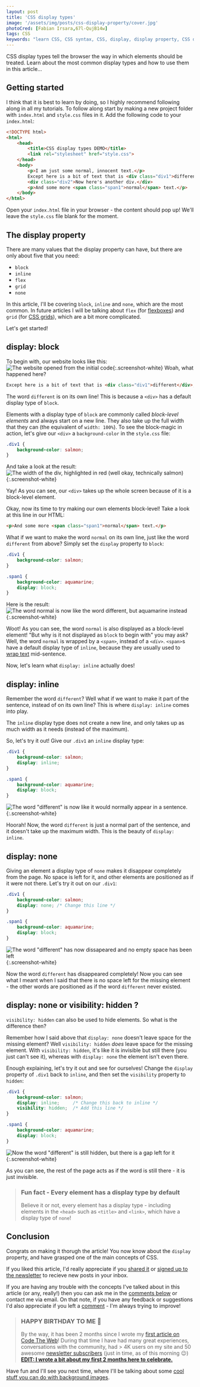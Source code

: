 ```yaml
---
layout: post
title: 'CSS display types'
image: '/assets/img/posts/css-display-property/cover.jpg'
photoCred: [Fabian Irsara,67l-QujB14w]
tags: CSS
keywords: "learn CSS, CSS syntax, CSS, display, display property, CSS display property, display types"
---
```

CSS display types tell the browser the way in which elements should be treated. Learn about the most common display types and how to use them in this article...

## Getting started
I think that it is best to learn by doing, so I highly recommend following along in all my tutorials. To follow along start by making a new project folder with `index.html` and `style.css` files in it. Add the following code to your `index.html`:
```HTML
<!DOCTYPE html>
<html>
    <head>
        <title>CSS display types DEMO</title>
        <link rel="stylesheet" href="style.css">
    </head>
    <body>
        <p>I am just some normal, innocent text.</p>
        Except here is a bit of text that is <div class="div1">different</div>, yay!
        <div class="div2">Now here's another div.</div>
        <p>And some more <span class="span1">normal</span> text.</p>
    </body>
</html>
```
Open your `index.html` file in your browser - the content should pop up! We'll leave the `style.css` file blank for the moment.

## The display property
There are many values that the display property can have, but there are only about five that you need:
- `block`
- `inline`
- `flex`
- `grid`
- `none`

In this article, I'll be covering `block`, `inline` and `none`, which are the most common. In future articles I will be talking about `flex` (for [flexboxes][flex]) and `grid` (for [CSS grids][grid]), which are a bit more complicated.

Let's get started!

## display: block
To begin with, our website looks like this:
![The website opened from the initial code][initial-code]{:.screenshot-white}
Woah, what happened here?
```HTML
Except here is a bit of text that is <div class="div1">different</div>, yay!
```
The word `different` is on its own line! This is because a `<div>` has a default display type of `block`.

Elements with a display type of `block` are commonly called *block-level elements* and always start on a new line. They also take up the full width that they can (the equivalent of `width: 100%`). To see the block-magic in action, let's give our `<div>` a `background-color` in the `style.css` file:
```CSS
.div1 {
    background-color: salmon;
}
```
And take a look at the result:
![The width of the div, highlighted in red (well okay, technically salmon)][block-width]{:.screenshot-white}

Yay! As you can see, our `<div>` takes up the whole screen because of it is a block-level element.

Okay, now its time to try making our own elements block-level! Take a look at this line in our HTML:
```HTML
<p>And some more <span class="span1">normal</span> text.</p>
```

What if we want to make the word `normal` on its own line, just like the word `different` from above? Simply set the `display` property to `block`:

```CSS
.div1 {
    background-color: salmon;
}

.span1 {
    background-color: aquamarine;
    display: block;
}
```

Here is the result:
![The word normal is now like the word different, but aquamarine instead][new-block-element]{:.screenshot-white}

Woot! As you can see, the word `normal` is also displayed as a block-level element! "But why is it not displayed as `block` to begin with" you may ask? Well, the word `normal` is wrapped by a *`<span>`*, instead of a *`<div>`*. `<span>`s have a default display type of `inline`, because they are usually used to [wrap text][span] mid-sentence.

Now, let's learn what `display: inline` actually does!

## display: inline

Remember the word `different`? Well what if we want to make it part of the sentence, instead of on its own line? This is where `display: inline` comes into play.

The `inline` display type does not create a new line, and only takes up as much width as it needs (instead of the maximum).

So, let's try it out! Give our `.div1` an `inline` display type:
```CSS
.div1 {
    background-color: salmon;
    display: inline;
}

.span1 {
    background-color: aquamarine;
    display: block;
}
```
![The word "different" is now like it would normally appear in a sentence.][inline-word]{:.screenshot-white}

Hoorah! Now, the word `different` is just a normal part of the sentence, and it doesn't take up the maximum width. This is the beauty of `display: inline`.

## display: none

Giving an element a display type of `none` makes it disappear completely from the page. No space is left for it, and other elements are positioned as if it were not there. Let's try it out on our `.div1`:
```CSS
.div1 {
    background-color: salmon;
    display: none; /* Change this line */
}

.span1 {
    background-color: aquamarine;
    display: block;
}
```
![The word "different" has now dissapeared and no empty space has been left][display-none]{:.screenshot-white}

Now the word `different` has disappeared completely! Now you can see what I meant when I said that there is no space left for the missing element - the other words are positioned as if the word `different` never existed.

## display: none or visibility: hidden ?
`visibility: hidden` can also be used to hide elements. So what is the difference then?

Remember how I said above that `display: none` doesn't leave space for the missing element? Well `visibility: hidden` *does* leave space for the missing element. With `visibility: hidden`, it's like it is invisible but still there (you just can't see it), whereas with `display: none` the element isn't even there.

Enough explaining, let's try it out and see for ourselves! Change the `display` property of `.div1` back to `inline`, and then set the `visibility` property to `hidden`:
```CSS
.div1 {
    background-color: salmon;
    display: inline;     /* Change this back to inline */
    visibility: hidden;  /* Add this line */
}

.span1 {
    background-color: aquamarine;
    display: block;
}
```
![Now the word "different" is still hidden, but there is a gap left for it][visibility-hidden]{:.screenshot-white}

As you can see, the rest of the page acts as if the word is still there - it is just invisible.

> ### Fun fact - Every element has a display type by default
> Believe it or not, every element has a display type - including elements in the `<head>` such as `<title>` and `<link>`, which have a display type of `none`!

## Conclusion
Congrats on making it thorugh the article! You now know about the `display` property, and have grasped one of the main concepts of CSS.

If you liked this article, I'd really appreciate if you [shared it][share] or [signed up to the newsletter][newsletter] to recieve new posts in your inbox.

If you are having any trouble with the concepts I've talked about in this article (or any, really!) then you can ask me in the [comments below][comments] or contact me via email. On that note, if you have any feedback or suggestions I'd also appreciate if you left a [comment][comments] - I'm always trying to improve!

> ### HAPPY BIRTHDAY TO ME &#127881;
> By the way, it has been 2 months since I wrote my [first article on Code The Web][first-article]! During that time I have had many great experiences, conversations with the community, had > 4K users on my site and 50 awesome [newsletter subscribers][newsletter] (just in time, as of this morning &#128521;)
> <br>**[EDIT: I wrote a bit about my first 2 months here to celebrate.][2-months-post]**

Have fun and I'll see you next time, where I'll be talking about some [cool stuff you can do with background images][advanced-bg-images].

[flex]: /css-flexboxes/
[grid]: {{site.newsletter}}
[span]: /wrapping-and-grouping-elements/#syntax---span
[first-article]: /welcome
[advanced-bg-images]: /css-advanced-background-images/
[2-months-post]: /two-months/

[initial-code]: /assets/img/posts/css-display-property/initial-code.png
[block-width]: /assets/img/posts/css-display-property/block-width.png
[new-block-element]: /assets/img/posts/css-display-property/new-block-element.png
[inline-word]: /assets/img/posts/css-display-property/inline-word.png
[display-none]: /assets/img/posts/css-display-property/display-none.png
[visibility-hidden]: /assets/img/posts/css-display-property/visibility-hidden.png

[html]: /learn/html/
[css]: /learn/css/
[share]: {{site.share}}
[comments]: {{site.comments}}
[newsletter]: {{site.newsletter}}